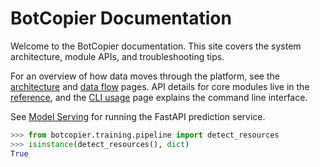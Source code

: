 # BotCopier Documentation

Welcome to the BotCopier documentation. This site covers the system architecture, module APIs, and troubleshooting tips.

For an overview of how data moves through the platform, see the [architecture](architecture.md) and [data flow](data_flow.md) pages. API details for core modules live in the [reference](api.md), and the [CLI usage](cli_usage.md) page explains the command line interface.

See [Model Serving](serve_model.md) for running the FastAPI prediction service.

```python
>>> from botcopier.training.pipeline import detect_resources
>>> isinstance(detect_resources(), dict)
True

```
